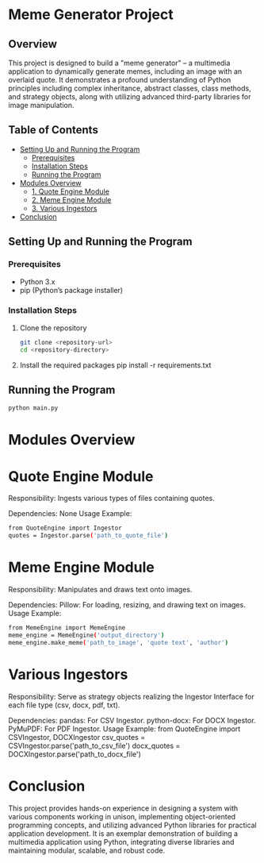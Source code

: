 # Meme Generator Project

## Overview
This project is designed to build a "meme generator" – a multimedia application to dynamically generate memes, including an image with an overlaid quote. It demonstrates a profound understanding of Python principles including complex inheritance, abstract classes, class methods, and strategy objects, along with utilizing advanced third-party libraries for image manipulation.

## Table of Contents
- [Setting Up and Running the Program](#setting-up-and-running-the-program)
  - [Prerequisites](#prerequisites)
  - [Installation Steps](#installation-steps)
  - [Running the Program](#running-the-program)
- [Modules Overview](#modules-overview)
  - [1. Quote Engine Module](#1-quote-engine-module)
  - [2. Meme Engine Module](#2-meme-engine-module)
  - [3. Various Ingestors](#3-various-ingestors)
- [Conclusion](#conclusion)

## Setting Up and Running the Program

### Prerequisites
- Python 3.x
- pip (Python’s package installer)

### Installation Steps
1. Clone the repository
   ```sh
   git clone <repository-url>
   cd <repository-directory>

2. Install the required packages
    pip install -r requirements.txt

## Running the Program
   ```sh
   python main.py
   ```

# Modules Overview

# Quote Engine Module
Responsibility: Ingests various types of files containing quotes.

Dependencies: None
Usage Example:
```sh
from QuoteEngine import Ingestor
quotes = Ingestor.parse('path_to_quote_file')
```

# Meme Engine Module
Responsibility: Manipulates and draws text onto images.

Dependencies:
Pillow: For loading, resizing, and drawing text on images.
Usage Example:
```sh
from MemeEngine import MemeEngine
meme_engine = MemeEngine('output_directory')
meme_engine.make_meme('path_to_image', 'quote text', 'author')
```

# Various Ingestors
Responsibility: Serve as strategy objects realizing the Ingestor Interface for each file type (csv, docx, pdf, txt).

Dependencies:
pandas: For CSV Ingestor.
python-docx: For DOCX Ingestor.
PyMuPDF: For PDF Ingestor.
Usage Example:
from QuoteEngine import CSVIngestor, DOCXIngestor
csv_quotes = CSVIngestor.parse('path_to_csv_file')
docx_quotes = DOCXIngestor.parse('path_to_docx_file')

# Conclusion
This project provides hands-on experience in designing a system with various components working in unison, implementing object-oriented programming concepts, and utilizing advanced Python libraries for practical application development. It is an exemplar demonstration of building a multimedia application using Python, integrating diverse libraries and maintaining modular, scalable, and robust code.